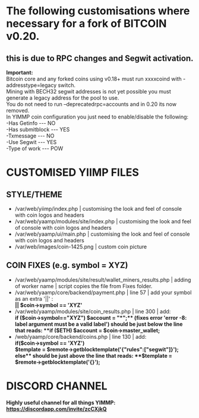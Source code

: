 # The following customisations where necessary for a fork of BITCOIN v0.20.
## this is due to RPC changes and Segwit activation.
**Important:**  
Bitcoin core and any forked coins using v0.18+ must run xxxxcoind with -addresstype=legacy switch.  
Mining with BECH32 segwit addresses is not yet possible you must generate a legacy address for the pool to use.  
You do not need to run –deprecatedrpc=accounts and in 0.20 its now removed.  
In YIMMP coin configuration you just need to enable/disable the following:  
-Has Getinfo --- NO  
-Has submitblock --- YES  
-Txmessage --- NO  
-Use Segwit --- YES  
-Type of work --- POW

# CUSTOMISED YIIMP FILES
## STYLE/THEME
- /var/web/yiimp/index.php | customising the look and feel of console with coin logos and headers
- /var/web/yaamp/modules/site/index.php | customising the look and feel of console with coin logos and headers
- /var/web/yaamp/ui/main.php | customising the look and feel of console with coin logos and headers
- /var/web/images/coin-1425.png | custom coin picture

## COIN FIXES (e.g. symbol = XYZ)
- /var/web/yaamp/modules/site/result/wallet_miners_results.php |  adding of worker name | script copies the file from Fixes folder.
- /var/web/yaamp/core/backend/payment.php | line 57 | add your symbol as an extra '||' :  
**|| $coin->symbol == 'XYZ'** 
- /var/web/yaamp/modules/site/coin_results.php | line 300 | add:  
**if ($coin->symbol=="XYZ") $account = "*";**  
  (fixes error 'error -8: label argument must be a valid label')  
  should be just below the line that reads:  
**if ($ETH) $account = $coin->master_wallet;**  
- /web/yaamp/core/backend/coins.php | line 130 | add:  
**if($coin->symbol == 'XYZ')  
            $template = $remote->getblocktemplate('{"rules":["segwit"]}');  
            else**  
should be just above the line that reads:  
**$template = $remote->getblocktemplate('{}');** 

# DISCORD CHANNEL
**Highly useful channel for all things YIMMP: https://discordapp.com/invite/zcCXjkQ**
